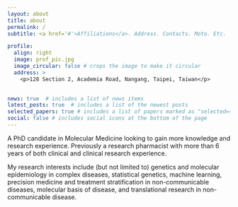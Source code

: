 ```yaml
---
layout: about
title: about
permalink: /
subtitle: <a href='#'>Affiliations</a>. Address. Contacts. Moto. Etc.

profile:
  align: right
  image: prof_pic.jpg
  image_circular: false # crops the image to make it circular
  address: >
    <p>128 Section 2, Academia Road, Nangang, Taipei, Taiwan</p>
    

news: true  # includes a list of news items
latest_posts: true  # includes a list of the newest posts
selected_papers: true # includes a list of papers marked as "selected={true}"
social: false # includes social icons at the bottom of the page
---
```


A PhD candidate in Molecular Medicine looking to gain more knowledge and research experience. Previously a research pharmacist with more than 6 years of both clinical and clinical research experience.

My research interests include (but not limited to) genetics and molecular epidemiology in complex diseases, statistical genetics, machine learning, precision medicine and treatment stratification in non-communicable diseases, molecular basis of disease, and translational research in non-communicable disease.
